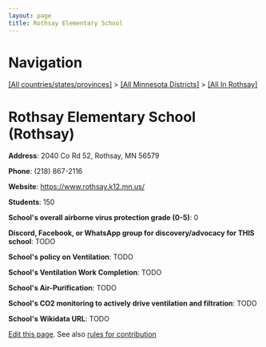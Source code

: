 ```yaml
---
layout: page
title: Rothsay Elementary School
---
```

# Navigation

[[All countries/states/provinces]](../../..) > [[All Minnesota Districts]](../..) > [[All In Rothsay]](..)

# Rothsay Elementary School (Rothsay)

**Address**: 2040 Co Rd 52, Rothsay, MN 56579

**Phone**: (218) 867-2116

**Website**: <https://www.rothsay.k12.mn.us/>

**Students**: 150

**School's overall airborne virus protection grade (0-5)**: 0

**Discord, Facebook, or WhatsApp group for discovery/advocacy for THIS school**: TODO

**School's policy on Ventilation**: TODO

**School's Ventilation Work Completion**: TODO

**School's Air-Purification**: TODO

**School's CO2 monitoring to actively drive ventilation and filtration**: TODO

**School's Wikidata URL**: TODO


[Edit this page](https://github.com/ventilate-schools/MN/edit/main/./Rothsay/Rothsay_Elementary_School.md). See also [rules for contribution](../../../contribution-rules/)